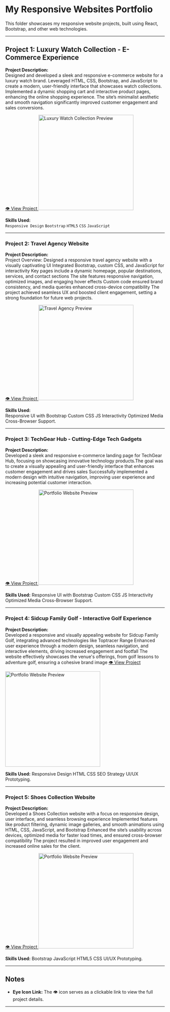 # My Responsive Websites Portfolio

This folder showcases my responsive website projects, built using React, Bootstrap, and other web technologies.

---

## Project 1: Luxury Watch Collection - E-Commerce Experience

**Project Description:**  
Designed and developed a sleek and responsive e-commerce website for a luxury watch brand. Leveraged HTML, CSS, Bootstrap, and JavaScript to create a modern, user-friendly interface that showcases watch collections. Implemented a dynamic shopping cart and interactive product pages, enhancing the online shopping experience. The site’s minimalist aesthetic and smooth navigation significantly improved customer engagement and sales conversions.

<a href="" target="_blank">
  👁️ View Project
</a>

<img src="images/wacht  wrbsite.jpg" alt="Luxury Watch Collection Preview" width="300"/>

**Skills Used:**  
`Responsive Design` `Bootstrap` `HTML5` `CSS` `JavaScript`

---

### Project 2: Travel Agency Website

**Project Description:**  
Project Overview: Designed a responsive travel agency website with a visually captivating UI Integrated Bootstrap, custom CSS, and JavaScript for interactivity Key pages include a dynamic homepage, popular destinations, services, and contact sections The site features responsive navigation, optimized images, and engaging hover effects Custom code ensured brand consistency, and media queries enhanced cross-device compatibility The project achieved seamless UX and boosted client engagement, setting a strong foundation for future web projects.

<a href="#" target="_blank">
  👁️ View Project
</a>

<img src="images/tavel aganecy image_original.pngl" alt="Travel Agency Preview" width="300"/>

**Skills Used:**  
Responsive UI with Bootstrap
Custom CSS
JS Interactivity
Optimized Media
Cross-Browser Support.

---

### Project 3: TechGear Hub - Cutting-Edge Tech Gadgets

**Project Description:**  
Developed a sleek and responsive e-commerce landing page for TechGear Hub, focusing on showcasing innovative technology products.The goal was to create a visually appealing and user-friendly interface that enhances customer engagement and drives sales Successfully implemented a modern design with intuitive navigation, improving user experience and increasing potential customer interaction.

<a href="#" target="_blank">
  👁️ View Project
</a>

<img src="images/TechGear Hub - Cutting-Edge Tech Gadgets.png" alt="Portfolio Website Preview" width="300"/>

**Skills Used:**
Responsive UI with Bootstrap
Custom CSS
JS Interactivity
Optimized Media
Cross-Browser Support.

---

### Project 4: Sidcup Family Golf - Interactive Golf Experience

**Project Description:**  
Developed a responsive and visually appealing website for Sidcup Family Golf, integrating advanced technologies like Toptracer Range Enhanced user experience through a modern design, seamless navigation, and interactive elements, driving increased engagement and footfall The website effectively showcases the venue's offerings, from golf lessons to adventure golf, ensuring a cohesive brand image
<a href="#" target="_blank">
👁️ View Project
</a>

<img src="images/Sidcup Family Golf - Interactive Golf Experience.png" alt="Portfolio Website Preview" width="300"/>

**Skills Used:**
Responsive Design
HTML
CSS
SEO Strategy
UI/UX Prototyping.

---

### Project 5: Shoes Collection Website

**Project Description:**  
Developed a Shoes Collection website with a focus on responsive design, user interface, and seamless browsing experience
Implemented features like product filtering, dynamic image galleries, and smooth animations using HTML, CSS, JavaScript, and Bootstrap Enhanced the site’s usability across devices, optimized media for faster load times, and ensured cross-browser compatibility The project resulted in improved user engagement and increased online sales for the client.

<a href="#" target="_blank">
  👁️ View Project
</a>

<img src="images/Shoes Collection Website.png" alt="Portfolio Website Preview" width="300"/>

**Skills Used:**
Bootstrap
JavaScript
HTML5
CSS
UI/UX Prototyping.

---

## Notes

- **Eye Icon Link:** The 👁️ icon serves as a clickable link to view the full project details. 

---
